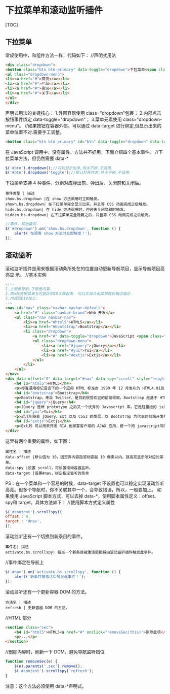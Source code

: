 # 下拉菜单和滚动监听插件
[TOC]

## 下拉菜单
常规使用中，和组件方法一样，代码如下：
//声明式用法
```html
<div class="dropdown">
<button class="btn btn-primary" data-toggle="dropdown">下拉菜单<span class="caret"></span></button>
<ul class="dropdown-menu">
<li><a href="#">首页</a></li>
<li><a href="#">产品</a></li>
<li><a href="#">资讯</a></li>
<li><a href="#">关于</a></li>
</ul>
</div>
```
声明式用法的关键核心：
1.外围容器使用 class="dropdown"包裹；
2.内部点击按钮事件绑定 data-toggle="dropdown"；
3.菜单元素使用 class="dropdown-menu"。
//如果按钮在容器外部，可以通过 data-target 进行绑定,但显示出来的菜单位置不对.需要手工调整。
```html
<button class="btn btn-primary" id="btn" data-toggle="dropdown" data-target="#dropdown">
```
在 JavaScript 调用中，没有属性，方法并不好用，下面介绍四个基本事件。
//下拉菜单方法，但仍然需要 data-*
```javascript
$('#btn').dropdown();//可以显示出来,但关不掉,不适用.
$('#btn').dropdown('toggle');//默认打开状态,并关不掉,不适用.
```
下拉菜单支持 4 种事件，分别对应弹出前、弹出后、关闭前和关闭后。
```table
事件类型 | 描述
show.bs.dropdown |在 show 方法调用时立即触发。
shown.bs.dropdown| 在下拉菜单完全显示出来，并且等 CSS 动画完成之后触发。
hide.bs.dropdown| 在 hide 方法调用时，但还未关闭隐藏时触发。
hidden.bs.dropdown| 在下拉菜单完全隐藏之后，并且等 CSS 动画完成之后触发。
```
```javascript
//事件，其他雷同
$('#dropdown').on('show.bs.dropdown', function () {
    alert('在调用 show 方法时立即触发！');
});
```

## 滚动监听
滚动监听插件是用来根据滚动条所处在的位置自动更新导航项目，显示导航项目高亮显
示。
//基本实例
```html
<!--
1.上面是导航,下面是内容.
2.用a标签把菜单与内容区的ID关联起来. 可以实现点击菜单跳到相应描点.
3.内容区DIV加上:
-->
<nav id="nav" class="navbar navbar-default">
	<a href="#" class="navbar-brand">Web 开发</a>
	<ul class="nav navbar-nav">
		<li><a href="#html5">HTML5</a></li>
		<li><a href="#bootstrap">Bootstrap</a></li>
		<li class="dropdown">
			<a href="#" data-toggle="dropdown">JavaScript <span class="caret"></span></a>
			<ul class="dropdown-menu">
				<li><a href="#jquery">jQuery</a></li>
				<li><a href="#yui">Yui</a></li>
				<li><a href="#extjs">Extjs</a></li>
			</ul>
		</li>
	</ul>
</nav>
<div data-offset="0" data-target="#nav" data-spy="scroll" style="height: 200px; overflow: auto; position: relative;padding: 0 10px;">
	<h4 id="html5">HTML5</h4>
	<p>标准通用标记语言下的一个应用 HTML 标准自 1999 年 12 月发布的 HTML4.01后，后继的 HTML5 和其它标准被束之高阁，为了推动 Web 标准化运动的发展，一些公司联合起来，成立了一个叫做 Web Hypertext Application Technology Working Group（Web 超文本应用技术工作组 -WHATWG） 的组织。WHATWG 致力于 Web 表单和应用程序，而 W3C（World Wide Web Consortium，万维网联盟） 专注于 XHTML2.0。在 2006 年，双方决定进行合作，来创建一新版本的 HTML。</p>
	<h4 id="bootstrap">Bootstrap</h4>
	<p>Bootstrap，来自 Twitter，是目前很受欢迎的前端框架。Bootstrap 是基于 HTML、CSS、JAVASCRIPT 的，它简洁灵活，使得 Web 开发更加快捷。[1] 它由 Twitter的设计师 Mark Otto 和 Jacob Thornton 合作开发，是一个 CSS/HTML 框架。Bootstrap提供了优雅的 HTML 和 CSS 规范，它即是由动态 CSS 语言 Less 写成。Bootstrap 一经推出后颇受欢迎，一直是 GitHub 上的热门开源项目，包括 NASA 的 MSNBC（微软全国广播公司）的 Breaking News 都使用了该项目。[2] 国内一些移动开发者较为熟悉的框架，如 WeX5前端开源框架等，也是基于 Bootstrap 源码进行性能优化而来。[3] </p>
	<h4 id="jquery">jQuery</h4>
	<p>JQuery 是继 prototype 之后又一个优秀的 Javascript 库。它是轻量级的 js库 ，它兼容 CSS3，还兼容各种浏览器（IE 6.0+, FF 1.5+, Safari 2.0+, Opera 9.0+），jQuery2.0 及后续版本将不再支持 IE6/7/8 浏览器。jQuery 使用户能更方便地处理 HTML（标准通用标记语言下的一个应用）、events、实现动画效果，并且方便地为网站提供 AJAX交互。jQuery 还有一个比较大的优势是，它的文档说明很全，而且各种应用也说得很详细，同时还有许多成熟的插件可供选择。jQuery 能够使用户的 html 页面保持代码和 html 内容分离，也就是说，不用再在 html 里面插入一堆 js 来调用命令了，只需要定义 id 即可。</p>
	<h4 id="yui">Yui</h4>
	<p>近几年随着 jQuery、Ext 以及 CSS3 的发展，以 Bootstrap 为代表的前端开发框架如雨后春笋般挤入视野，可谓应接不暇。不论是桌面浏览器端还是移动端都涌现出很多优秀的框架，极大丰富了开发素材，也方便了大家的开发。这些框架各有特点，本文对这些框架进行初步的介绍与比较，希望能够为大家选择框架提供一点帮助，也为后续详细研究这些框架的抛砖引玉。</p>
	<h4 id="extjs">Extjs</h4>
	<p>ExtJS 可以用来开发 RIA 也即富客户端的 AJAX 应用，是一个用 javascript写的，主要用于创建前端用户界面，是一个与后台技术无关的前端 ajax 框架。因此，可以把 ExtJS 用在.Net、Java、Php 等各种开发语言开发的应用中。ExtJs 最开始基于 YUI 技术，由开发人员 JackSlocum 开发，通过参考 JavaSwing 等机制来组织可视化组件，无论从 UI 界面上 CSS 样式的应用，到数据解析上的异常处理，都可算是一款不可多得的JavaScript 客户端技术的精品。</p>
</div>
```
这里有两个重要的属性，如下图：
```table
属性名 | 描述
data-offset |默认值为 10，固定弄内容距滚动容器 10 像素以内，就高亮显示所对应的菜单。
data-spy |设置 scroll，将设置滚动容器监听。
data-target |设置#nav，绑定指定监听的菜单
```
PS：在一个菜单和一个容易的时候，data-target 不设置也可以稳定实现滚动监听高亮。但多个导航时，你不关联其中一个，会导致错误，所以，一般要加上。
如果使用 JavaScript 脚本方式，可以去掉 data-*，使用脚本属性定义：offset、spy和 target。具体方法如下：
//使用脚本方式定义属性
```javascript
$('#content').scrollspy({
offset : 0,
target : '#nav',
});
```
滚动监听还有一个切换到新条目的事件。
```table
事件名| 描述
activate.bs.scrollspy| 每当一个新条目被激活后都将由滚动监听插件触发此事件。
```
//事件绑定在导航上
```javascript
$('#nav').on('activate.bs.scrollspy', function () {
    alert('新条目被激活后触发此事件！');
});
```
滚动监听还有一个更新容器 DOM 的方法。
```table
方法名 | 描述
refresh | 更新容器 DOM 的方法。
```
//HTML 部分
```html
<section class="sec">
    <h4 id="html5">HTML5<a href="#" onclick="removeSec(this)">删除此项</a></h4>
    <p>...</p>
</section>
```
//删除内容时，刷新一下 DOM，避免导航监听错位
```javascript
function removeSec(e) {
    $(e).parents('.sec').remove();
    $('#content').scrollspy('refresh');
}
```
注意：这个方法必须使用 data-*声明式。
